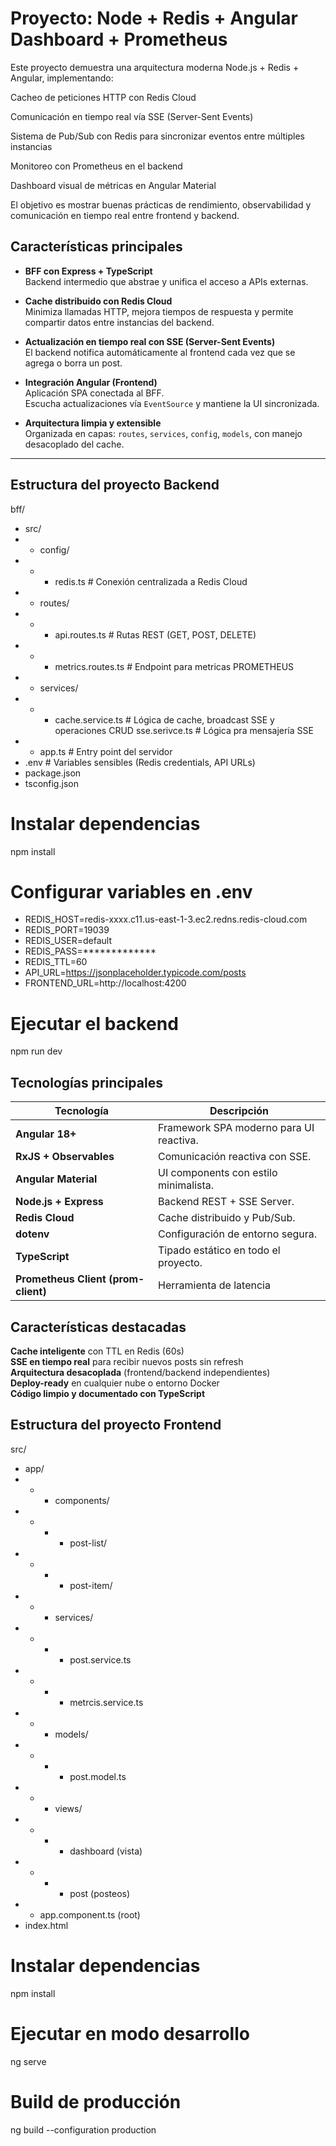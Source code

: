 # Proyecto: Node + Redis + Angular Dashboard + Prometheus

Este proyecto demuestra una arquitectura moderna Node.js + Redis + Angular, implementando:

Cacheo de peticiones HTTP con Redis Cloud

Comunicación en tiempo real vía SSE (Server-Sent Events)

Sistema de Pub/Sub con Redis para sincronizar eventos entre múltiples instancias

Monitoreo con Prometheus en el backend

Dashboard visual de métricas en Angular Material

El objetivo es mostrar buenas prácticas de rendimiento, observabilidad y comunicación en tiempo real entre frontend y backend.

## Características principales

- **BFF con Express + TypeScript**  
  Backend intermedio que abstrae y unifica el acceso a APIs externas.

- **Cache distribuido con Redis Cloud**  
  Minimiza llamadas HTTP, mejora tiempos de respuesta y permite compartir datos entre instancias del backend.

- **Actualización en tiempo real con SSE (Server-Sent Events)**  
  El backend notifica automáticamente al frontend cada vez que se agrega o borra un post.

- **Integración Angular (Frontend)**  
  Aplicación SPA conectada al BFF.  
  Escucha actualizaciones vía `EventSource` y mantiene la UI sincronizada.

- **Arquitectura limpia y extensible**  
  Organizada en capas: `routes`, `services`, `config`, `models`, con manejo desacoplado del cache.

---

## Estructura del proyecto Backend
bff/
- src/
- - config/
- - - redis.ts # Conexión centralizada a Redis Cloud
- - routes/
- - - api.routes.ts # Rutas REST (GET, POST, DELETE)
- - - metrics.routes.ts # Endpoint para metricas PROMETHEUS
- - services/
- - - cache.service.ts # Lógica de cache, broadcast SSE y operaciones CRUD
      sse.serivce.ts # Lógica pra mensajería SSE
- - app.ts # Entry point del servidor
- .env # Variables sensibles (Redis credentials, API URLs)
- package.json
- tsconfig.json

# Instalar dependencias
npm install

# Configurar variables en .env
- REDIS_HOST=redis-xxxx.c11.us-east-1-3.ec2.redns.redis-cloud.com
- REDIS_PORT=19039
- REDIS_USER=default
- REDIS_PASS=*************
- REDIS_TTL=60
- API_URL=https://jsonplaceholder.typicode.com/posts
- FRONTEND_URL=http://localhost:4200

# Ejecutar el backend
npm run dev

## Tecnologías principales

| Tecnología | Descripción |
|-------------|--------------|
| **Angular 18+** | Framework SPA moderno para UI reactiva. |
| **RxJS + Observables** | Comunicación reactiva con SSE. |
| **Angular Material** | UI components con estilo minimalista. |
| **Node.js + Express** | Backend REST + SSE Server. |
| **Redis Cloud** | Cache distribuido y Pub/Sub. |
| **dotenv** | Configuración de entorno segura. |
| **TypeScript** | Tipado estático en todo el proyecto. |
| **Prometheus Client (prom-client)** | Herramienta de latencia |

## Características destacadas

 **Cache inteligente** con TTL en Redis (60s)  
 **SSE en tiempo real** para recibir nuevos posts sin refresh  
 **Arquitectura desacoplada** (frontend/backend independientes)  
 **Deploy-ready** en cualquier nube o entorno Docker  
 **Código limpio y documentado con TypeScript**

## Estructura del proyecto Frontend

src/
- app/
- - - components/
- - - - post-list/
- - - - post-item/
- - - services/
- - - - post.service.ts
- - - - metrcis.service.ts
- - - models/
- - - - post.model.ts
- - - views/
- - - - dashboard (vista)
- - - - post (posteos)
- - app.component.ts (root)
- index.html

# Instalar dependencias
npm install

# Ejecutar en modo desarrollo
ng serve

# Build de producción
ng build --configuration production
